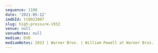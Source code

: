 ```yaml
---
sequence: 1100
date: '2021-05-12'
imdbId: tt0023007
slug: high-pressure-1932
venue: null
venueNotes: null
medium: DVD
mediumNotes: 2013 | Warner Bros. | William Powell at Warner Bros.
---
```


